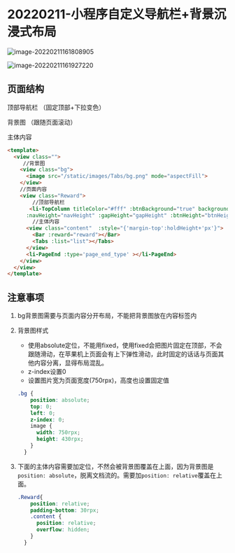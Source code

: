 # 20220211-小程序自定义导航栏+背景沉浸式布局

![image-20220211161808905](https://s2.loli.net/2022/02/11/FtoGLOgnIxjmsQS.png)

![image-20220211161927220](https://s2.loli.net/2022/02/11/lEgVCuTij5Q2pba.png)

## 页面结构

顶部导航栏 （固定顶部+下拉变色）

背景图 （跟随页面滚动）

主体内容

```html
<template>
  <view class="">
     //背景图
    <view class="bg">
      <image src="/static/images/Tabs/bg.png" mode="aspectFill">
    </view>
    //页面内容    
    <view class="Reward">
        //顶部导航栏
       <li-TopColumn titleColor="#fff" :btnBackground="true" backgroundColor=""  :isNearTop="isNearTop" :statusBarHeight="statusBarHeight" :showBack="true" changeColor="#3683bb"
      :navHeight="navHeight" :gapHeight="gapHeight" :btnHeight="btnHeight" title="奖励记录" ></li-TopColumn>
        //主体内容
      <view class="content"  :style="{'margin-top':holdHeight+'px'}">
        <Bar :reward="reward"></Bar>
        <Tabs :list="list"></Tabs>
      </view>
      <li-PageEnd :type='page_end_type' ></li-PageEnd>
    </view>
  </view>
</template>
```

## 注意事项

1. bg背景图需要与页面内容分开布局，不能把背景图放在内容标签内

2. 背景图样式

   - 使用absolute定位，不能用fixed，使用fixed会把图片固定在顶部，不会跟随滑动，在苹果机上页面会有上下弹性滑动，此时固定的话话与页面其他内容分离，显得布局混乱。
   - z-index设置0
   - 设置图片宽为页面宽度(750rpx)，高度也设置固定值

   ```css
   .bg {
       position: absolute;
       top: 0;
       left: 0;
       z-index: 0;
       image {
         width: 750rpx;
         height: 430rpx;
       }
     }
   ```

3. 下面的主体内容需要加定位，不然会被背景图覆盖在上面，因为背景图是`position: absolute`，脱离文档流的。需要加`position: relative`覆盖在上面。

   ```css
   .Reward{
       position: relative;
       padding-bottom: 30rpx;
       .content {
         position: relative;
         overflow: hidden;
       }
     }
   ```

   